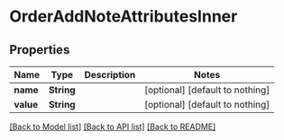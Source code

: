 # OrderAddNoteAttributesInner


## Properties
Name | Type | Description | Notes
------------ | ------------- | ------------- | -------------
**name** | **String** |  | [optional] [default to nothing]
**value** | **String** |  | [optional] [default to nothing]


[[Back to Model list]](../README.md#models) [[Back to API list]](../README.md#api-endpoints) [[Back to README]](../README.md)


